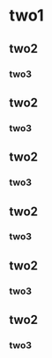 # two1

## two2

### two3

## two2

### two3

## two2

### two3

## two2

### two3

## two2

### two3

## two2

### two3